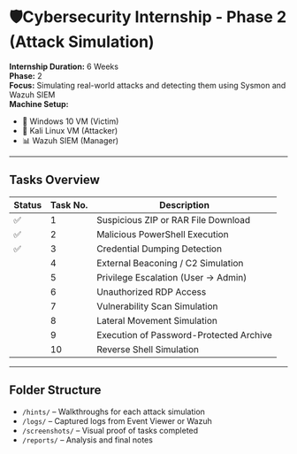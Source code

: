# 🛡️Cybersecurity Internship - Phase 2 (Attack Simulation)

**Internship Duration:** 6 Weeks  
**Phase:** 2  
**Focus:** Simulating real-world attacks and detecting them using Sysmon and Wazuh SIEM  
**Machine Setup:**  
- 🧠 Windows 10 VM (Victim)  
- 🐉 Kali Linux VM (Attacker)  
- 📊 Wazuh SIEM (Manager)

---

## Tasks Overview

|Status| Task No. | Description |
|------|----------|-------------|
✅| 1 | Suspicious ZIP or RAR File Download |
✅| 2 | Malicious PowerShell Execution |
✅| 3 | Credential Dumping Detection |
|| 4 | External Beaconing / C2 Simulation |
|| 5 | Privilege Escalation (User → Admin) |
|| 6 | Unauthorized RDP Access |
|| 7 | Vulnerability Scan Simulation |
|| 8 | Lateral Movement Simulation |
|| 9 | Execution of Password-Protected Archive |
|| 10 | Reverse Shell Simulation |

---

## Folder Structure

- `/hints/` – Walkthroughs for each attack simulation
- `/logs/` – Captured logs from Event Viewer or Wazuh
- `/screenshots/` – Visual proof of tasks completed
- `/reports/` – Analysis and final notes
